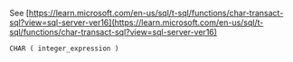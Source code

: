 See [https://learn.microsoft.com/en-us/sql/t-sql/functions/char-transact-sql?view=sql-server-ver16](https://learn.microsoft.com/en-us/sql/t-sql/functions/char-transact-sql?view=sql-server-ver16)
```
CHAR ( integer_expression )
```
